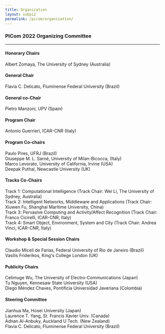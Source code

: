 ```yaml
---
title: Organization
layout: subpi2
permalink: /picom/organization/
---
```


<h3>PICom 2022 Organizing Committee</h3>
<hr/>

<h4>Honorary Chairs</h4>
Albert Zomaya, The University of Sydney (Australia)

<h4>General Chair</h4>
Flavia C. Delicato, Fluminense Federal University (Brazil)

<h4>General co-Chair</h4>
Pietro Manzoni, UPV (Spain)

<h4>Program Chair</h4>
Antonio Guerrieri, ICAR-CNR (Italy)

<h4>Program Co-chairs</h4>
Paulo Pires, UFRJ (Brazil)<br/>
Giuseppe M. L. Sarnè, University of Milan-Bicocca, (Italy)<br/>
Marco Levorato, University of California, Irvine (USA)<br/>
Deepak Puthal, Newcastle University (UK)

<h4>Tracks Co-Chairs</h4>
Track 1: Computational Intelligence (Track Chair: Wei Li, The University of Sydney, Australia)<br/>
Track 2: Intelligent Networks, Middleware and Applications (Track Chair: Xiuwen Fu, Shanghai Maritime University, China)<br/>
Track 3: Pervasive Computing and Activity/Affect Recognition (Track Chair: Franco Cicirelli, ICAR-CNR, Italy)<br/>
Track 4: Smart Object, Environment, System and City (Track Chair: Andrea Vinci, ICAR-CNR, Italy)

<h4>Workshop & Special Session Chairs</h4>
Claudio Miceli de Farias, Federal University of Rio de Janeiro (Brazil)<br/>
Vasilis Friderikos, King's College London (UK)

<h4>Publicity Chairs</h4>
Celimuge Wu, The University of Electro-Communications (Japan)<br/>
Tu Nguyen, Kennesaw State University (USA)<br/>
Diego Méndez Chaves, Pontificia Universidad Javeriana (Colombia)

<h4>Steering Committee</h4>
Jianhua Ma, Hosei University (Japan)<br/>
Laurence T. Yang, St. Francis Xavier Univ. (Canada)<br/>
Adnan Al-Anbuky, Auckland U Tech. (New Zealand)<br/>
Flavia C. Delicato, Fluminense Federal University (Brazil)